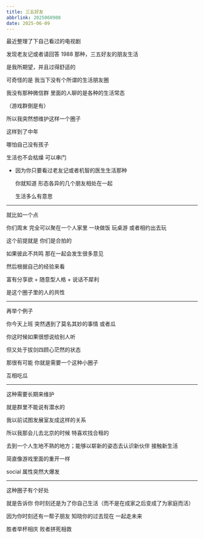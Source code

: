```yaml
---
title: 三五好友
abbrlink: 2025060908
date: 2025-06-09
---
```

最近整理了下自己看过的电视剧

发现老友记或者请回答 1988 那种，三五好友的朋友生活

是我所期望，并且过得舒适的

可奇怪的是 我当下没有个所谓的生活朋友圈

我没有那种微信群 里面的人聊的是各种的生活常态

（游戏群倒是有）

所以我突然想维护这样一个圈子

这样到了中年

哪怕自己没有孩子

生活也不会枯燥 可以串门

- 因为你只要看过老友记或者机智的医生生活那种
    
    你就知道 形态各异的几个朋友相处在一起
    
    生活多么有意思
    

---

就比如一个点

你们周末 完全可以聚在一个人家里 一块做饭 玩桌游 或者相约出去玩

这个前提就是 你们是合拍的

如果彼此不共鸣 那在一起会发生很多意见

然后根据自己的经验来看

富有分享欲 + 随意型人格 + 说话不犀利

是这个圈子里的人的共性

---

再举个例子

你今天上班 突然遇到了莫名其妙的事情 或者瓜

你这时候如果很想说给别人听

但又处于拔剑四顾心茫然的状态

那很有可能 你就是需要一个这种小圈子

互相吃瓜

---

这种需要长期来维护

就是群里不能说有潜水的

我以前试图发展室友成这样的关系

所以我那会儿去北京的时候 特喜欢找合租的

去到一个人生地不熟的地方；能够以崭新的姿态去认识新伙伴 接触新生活

简直像游戏里面的重开一样

social 属性突然大爆发

---

这种圈子有个好处

就是告诉你 你时刻还是为了你自己生活（而不是在成家之后变成了为家庭而活）

因为你时刻还有一帮子朋友 知晓你的过去现在 一起走未来

胜者举杯相庆 败者拼死相救